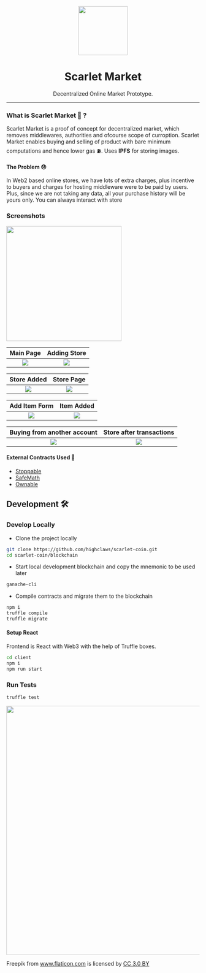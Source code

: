 <p align="center"><img src="client/public/favicon.png" align="center" width="128"><p>

<h1 align="center"> Scarlet Market </h1> 
<p align="center">
</p>
<p align="center">Decentralized Online Market Prototype.</p>
<hr>

### What is Scarlet Market 🛒 ?

Scarlet Market is a proof of concept for decentralized market, which removes middlewares, authorities and ofcourse scope of curroption. Scarlet Market enables buying and selling of product with bare minimum computations and hence lower gas ⛽. Uses **IPFS** for storing images.

#### The Problem 😞

In Web2 based online stores, we have lots of extra charges, plus incentive to buyers and charges for hosting middleware were to be paid by users.
Plus, since we are not taking any data, all your purchase history will be yours only. You can always interact with store

### Screenshots

<img src="./assets/init-permissions.png" align="center" width="300">

|         Main Page         |         Adding Store         |
| :-----------------------: | :--------------------------: |
| ![](assets/main-page.png) | ![](assets/adding-store.png) |

|         Store Added         |        Store Page         |
| :-------------------------: | :-----------------------: |
| ![](assets/store-added.png) | ![](assets/shop-init.png) |

|          Add Item Form           |         Item Added         |
| :------------------------------: | :------------------------: |
| ![](assets/adding-item-form.png) | ![](assets/item-added.png) |

| Buying from another account |    Store after transactions     |
| :-------------------------: | :-----------------------------: |
| ![](assets/buying-item.png) | ![](assets/store-after-buy.png) |


#### External Contracts Used :bookmark_tabs:

- [Stoppable](contracts/Stoppable.sol)
- [SafeMath](contracts/SafeMath.sol)
- [Ownable](contracts/Ownable.sol)

## Development :hammer_and_wrench:

### Develop Locally

- Clone the project locally

```sh
git clone https://github.com/highclaws/scarlet-coin.git
cd scarlet-coin/blockchain
```

- Start local development blockchain and copy the mnemonic to be used later

```sh
ganache-cli
```

- Compile contracts and migrate them to the blockchain

```sh
npm i
truffle compile
truffle migrate
```

#### Setup React

Frontend is React with Web3 with the help of Truffle boxes.

```sh
cd client
npm i
npm run start
```

### Run Tests

```sh
truffle test
```

<img src="./assets/test-snap.png" align="center" width="650">



<p align="center>
Icon Credits: Icons made by <a href="https://www.freepik.com/" title="Freepik">Freepik</a> from <a href="https://www.flaticon.com/" title="Flaticon">www.flaticon.com</a> is licensed by <a href="http://creativecommons.org/licenses/by/3.0/" title="Creative Commons BY 3.0" target="_blank">CC 3.0 BY</a>
</p>



